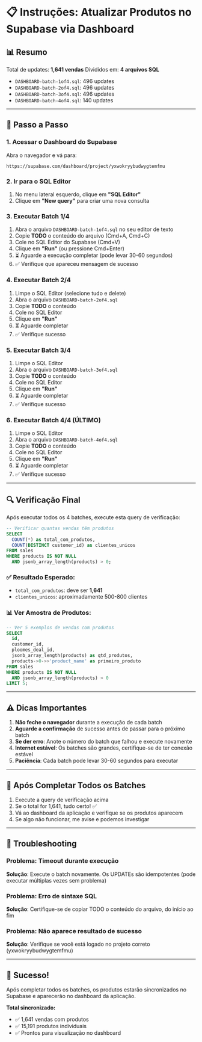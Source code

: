 # 📋 Instruções: Atualizar Produtos no Supabase via Dashboard

## 📊 Resumo

Total de updates: **1,641 vendas**
Divididos em: **4 arquivos SQL**

- `DASHBOARD-batch-1of4.sql`: 496 updates
- `DASHBOARD-batch-2of4.sql`: 496 updates
- `DASHBOARD-batch-3of4.sql`: 496 updates
- `DASHBOARD-batch-4of4.sql`: 140 updates

---

## 🚀 Passo a Passo

### 1. Acessar o Dashboard do Supabase

Abra o navegador e vá para:
```
https://supabase.com/dashboard/project/yxwokryybudwygtemfmu
```

### 2. Ir para o SQL Editor

1. No menu lateral esquerdo, clique em **"SQL Editor"**
2. Clique em **"New query"** para criar uma nova consulta

### 3. Executar Batch 1/4

1. Abra o arquivo `DASHBOARD-batch-1of4.sql` no seu editor de texto
2. Copie **TODO** o conteúdo do arquivo (Cmd+A, Cmd+C)
3. Cole no SQL Editor do Supabase (Cmd+V)
4. Clique em **"Run"** (ou pressione Cmd+Enter)
5. ⏳ Aguarde a execução completar (pode levar 30-60 segundos)
6. ✅ Verifique que apareceu mensagem de sucesso

### 4. Executar Batch 2/4

1. Limpe o SQL Editor (selecione tudo e delete)
2. Abra o arquivo `DASHBOARD-batch-2of4.sql`
3. Copie **TODO** o conteúdo
4. Cole no SQL Editor
5. Clique em **"Run"**
6. ⏳ Aguarde completar
7. ✅ Verifique sucesso

### 5. Executar Batch 3/4

1. Limpe o SQL Editor
2. Abra o arquivo `DASHBOARD-batch-3of4.sql`
3. Copie **TODO** o conteúdo
4. Cole no SQL Editor
5. Clique em **"Run"**
6. ⏳ Aguarde completar
7. ✅ Verifique sucesso

### 6. Executar Batch 4/4 (ÚLTIMO)

1. Limpe o SQL Editor
2. Abra o arquivo `DASHBOARD-batch-4of4.sql`
3. Copie **TODO** o conteúdo
4. Cole no SQL Editor
5. Clique em **"Run"**
6. ⏳ Aguarde completar
7. ✅ Verifique sucesso

---

## 🔍 Verificação Final

Após executar todos os 4 batches, execute esta query de verificação:

```sql
-- Verificar quantas vendas têm produtos
SELECT
  COUNT(*) as total_com_produtos,
  COUNT(DISTINCT customer_id) as clientes_unicos
FROM sales
WHERE products IS NOT NULL
  AND jsonb_array_length(products) > 0;
```

### ✅ Resultado Esperado:
- `total_com_produtos`: deve ser **1,641**
- `clientes_unicos`: aproximadamente 500-800 clientes

### 📊 Ver Amostra de Produtos:

```sql
-- Ver 5 exemplos de vendas com produtos
SELECT
  id,
  customer_id,
  ploomes_deal_id,
  jsonb_array_length(products) as qtd_produtos,
  products->0->>'product_name' as primeiro_produto
FROM sales
WHERE products IS NOT NULL
  AND jsonb_array_length(products) > 0
LIMIT 5;
```

---

## ⚠️ Dicas Importantes

1. **Não feche o navegador** durante a execução de cada batch
2. **Aguarde a confirmação** de sucesso antes de passar para o próximo batch
3. **Se der erro**: Anote o número do batch que falhou e execute novamente
4. **Internet estável**: Os batches são grandes, certifique-se de ter conexão estável
5. **Paciência**: Cada batch pode levar 30-60 segundos para executar

---

## 🎯 Após Completar Todos os Batches

1. Execute a query de verificação acima
2. Se o total for 1,641, tudo certo! ✅
3. Vá ao dashboard da aplicação e verifique se os produtos aparecem
4. Se algo não funcionar, me avise e podemos investigar

---

## 📝 Troubleshooting

### Problema: Timeout durante execução
**Solução**: Execute o batch novamente. Os UPDATEs são idempotentes (pode executar múltiplas vezes sem problema)

### Problema: Erro de sintaxe SQL
**Solução**: Certifique-se de copiar TODO o conteúdo do arquivo, do início ao fim

### Problema: Não aparece resultado de sucesso
**Solução**: Verifique se você está logado no projeto correto (yxwokryybudwygtemfmu)

---

## 🎉 Sucesso!

Após completar todos os batches, os produtos estarão sincronizados no Supabase e aparecerão no dashboard da aplicação.

**Total sincronizado:**
- ✅ 1,641 vendas com produtos
- ✅ 15,191 produtos individuais
- ✅ Prontos para visualização no dashboard
